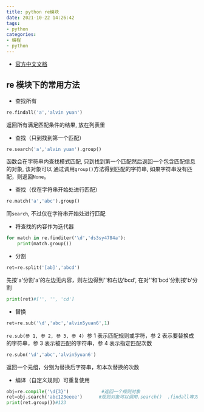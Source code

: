 ```yaml
---
title: python re模块
date: 2021-10-22 14:26:42
tags:
- python
categories:
- 编程
- python
---
```


- [官方中文文档](https://docs.python.org/zh-cn/3/howto/regex.html)

## re 模块下的常用方法

- 查找所有

```py
re.findall('a','alvin yuan')
```

返回所有满足匹配条件的结果, 放在列表里

- 查找（只到找到第一个匹配）

```py
re.search('a','alvin yuan').group()
```

函数会在字符串内查找模式匹配, 只到找到第一个匹配然后返回一个包含匹配信息的对象, 该对象可以
通过调用`group()`方法得到匹配的字符串, 如果字符串没有匹配，则返回`None`。

- 查找（仅在字符串开始处进行匹配）

```py
re.match('a','abc').group()
```

同`search`, 不过仅在字符串开始处进行匹配

- 将查找的内容作为迭代器

```py
for match in re.finditer('\d','ds3sy4784a'):
    print(match.group())
```

- 分割

```py
ret=re.split('[ab]','abcd')
```

先按'a'分割'a'的左边无内容，则左边得到''和右边'bcd', 在对''和'bcd'分别按'b'分割

```py
print(ret)#['', '', 'cd']
```

- 替换

```py
ret=re.sub('\d','abc','alvin5yuan6',1)
```

`re.sub(参 1, 参 2, 参 3, 参 4) `参 1 表示匹配规则或字符，参 2 表示要替换成的字符串，参 3 表示被匹配的字符串，参 4 表示指定匹配次数

```py
re.subn('\d','abc','alvin5yuan6')
```

返回一个元组，分别为替换后字符串，和本次替换的次数

- 编译（自定义规则）可重复使用

```py
obj=re.compile('\d{3}')            #返回一个规则对象
ret=obj.search('abc123eeee')      #规则对象可以调用.search()  .findall等方法 
print(ret.group())#123
```
